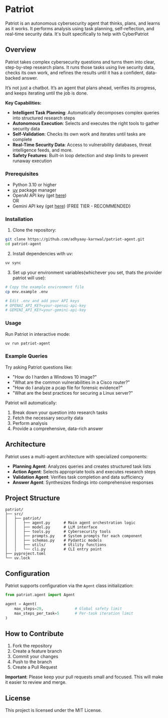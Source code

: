 # Patriot 

Patriot is an autonomous cybersecurity agent that thinks, plans, and learns as it works. It performs analysis using task planning, self-reflection, and real-time security data. It's built specifically to help with CyberPatriot

## Overview

Patriot takes complex cybersecurity questions and turns them into clear, step-by-step research plans. It runs those tasks using live security data, checks its own work, and refines the results until it has a confident, data-backed answer.

It’s not just a chatbot.  It’s an agent that plans ahead, verifies its progress, and keeps iterating until the job is done.

**Key Capabilities:**
- **Intelligent Task Planning**: Automatically decomposes complex queries into structured research steps
- **Autonomous Execution**: Selects and executes the right tools to gather security data
- **Self-Validation**: Checks its own work and iterates until tasks are complete
- **Real-Time Security Data**: Access to vulnerability databases, threat intelligence feeds, and more.
- **Safety Features**: Built-in loop detection and step limits to prevent runaway execution


### Prerequisites

- Python 3.10 or higher
- [uv](https://github.com/astral-sh/uv) package manager
- OpenAI API key (get [here](https://platform.openai.com/api-keys)) <br>
  OR <br>
- Gemini API key (get [here](https://aistudio.google.com/app/apikey)) (FREE TIER - RECOMMENDED)

### Installation

1. Clone the repository:
```bash
git clone https://github.com/adhyaay-karnwal/patriot-agent.git
cd patriot-agent
```

2. Install dependencies with uv:
```bash
uv sync
```

3. Set up your environment variables(whichever you set, thats the provider patriot will use):
```bash
# Copy the example environment file
cp env.example .env

# Edit .env and add your API keys
# OPENAI_API_KEY=your-openai-api-key
# GEMINI_API_KEY=your-gemini-api-key
```

### Usage

Run Patriot in interactive mode:
```bash
uv run patriot-agent
```

### Example Queries

Try asking Patriot questions like:
- "How do I harden a Windows 10 image?"
- "What are the common vulnerabilities in a Cisco router?"
- "How do I analyze a pcap file for forensic evidence?"
- "What are the best practices for securing a Linux server?"

Patriot will automatically:
1. Break down your question into research tasks
2. Fetch the necessary security data
3. Perform analysis
4. Provide a comprehensive, data-rich answer

## Architecture

Patriot uses a multi-agent architecture with specialized components:

- **Planning Agent**: Analyzes queries and creates structured task lists
- **Action Agent**: Selects appropriate tools and executes research steps
- **Validation Agent**: Verifies task completion and data sufficiency
- **Answer Agent**: Synthesizes findings into comprehensive responses

## Project Structure

```
patriot/
├── src/
│   ├── patriot/
│   │   ├── agent.py      # Main agent orchestration logic
│   │   ├── model.py      # LLM interface
│   │   ├── tools.py      # Cybersecurity tools
│   │   ├── prompts.py    # System prompts for each component
│   │   ├── schemas.py    # Pydantic models
│   │   ├── utils/        # Utility functions
│   │   └── cli.py        # CLI entry point
├── pyproject.toml
└── uv.lock
```

## Configuration

Patriot supports configuration via the `Agent` class initialization:

```python
from patriot.agent import Agent

agent = Agent(
    max_steps=20,              # Global safety limit
    max_steps_per_task=5       # Per-task iteration limit
)
```

## How to Contribute

1. Fork the repository
2. Create a feature branch
3. Commit your changes
4. Push to the branch
5. Create a Pull Request

**Important**: Please keep your pull requests small and focused.  This will make it easier to review and merge.


## License

This project is licensed under the MIT License.

